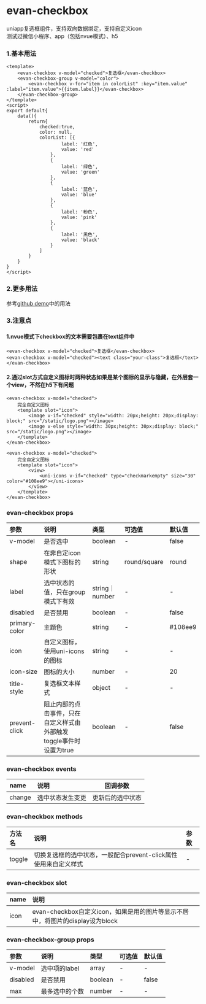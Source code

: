 # evan-checkbox
uniapp复选框组件，支持双向数据绑定，支持自定义icon   
测试过微信小程序、app（包括nvue模式）、h5

### 1.基本用法

```
<template>
    <evan-checkbox v-model="checked">复选框</evan-checkbox>
    <evan-checkbox-group v-model="color">
        <evan-checkbox ﻿v-for="item in colorList" :key="item.value" :label="item.value">﻿{{item.label}}</evan-checkbox>
    </evan-checkbox-group>
</template>
<script>
export default{
    data(){
        return{
            checked:true,
            color: null,
            colorList: [{
                    label: '红色',
                    value: 'red'
                },
                {
                    label: '绿色',
                    value: 'green'
                },
                {
                    label: '蓝色',
                    value: 'blue'
                },
                {
                    label: '粉色',
                    value: 'pink'
                },
                {
                    label: '黑色',
                    value: 'black'
                }
            ]
        }
    }
}
</script>
```

### 2.更多用法
参考[github demo](https://github.com/EvanMaFYH/evan-checkbox)中的用法

### 3.注意点

#### 1.nvue模式下checkbox的文本需要包裹在text组件中
```
<evan-checkbox v-model="checked">复选框</evan-checkbox>
<evan-checkbox v-model="checked"><text class="your-class">复选框</text></evan-checkbox>
```
#### 2.通过slot方式自定义图标时两种状态如果是某个图标的显示与隐藏，在外层套一个view，不然在h5下有问题
```
<evan-checkbox v-model="checked">
    完全自定义图标
    <template slot="icon">
        <image v-if="checked" style="width: 20px;height: 20px;display: block;" src="/static/logo.png"></image>
        <image v-else style="width: 30px;height: 30px;display: block;" src="/static/logo.png"></image>
    </template>
</evan-checkbox>

<evan-checkbox v-model="checked">
    完全自定义图标
    <template slot="icon">
        <view>
            <uni-icons v-if="checked" type="checkmarkempty" size="30" color="#108ee9"></uni-icons>
        </view>
    </template>
</evan-checkbox>
```

### evan-checkbox props
| 参数           | 说明            | 类型    | 可选值     | 默认值  |    
| :-------------------- | :------------------------------ | :---------- | :-------- | :--- |  
| v-model | 是否选中 | boolean | - | false |
| shape | 在非自定icon模式下图标的形状 | string | round/square | round |
| label | 选中状态的值，只在group模式下有效 | string｜number | - | - |
| disabled | 是否禁用 | boolean | - | false |
| primary-color | 主题色 | string | - | #108ee9 |
| icon | 自定义图标，使用uni-icons的图标 | string | - | - |
| icon-size | 图标的大小 | number | - | 20 |
| title-style | 复选框文本样式 | object | - | - |
| prevent-click | 阻止内部的点击事件，只在自定义样式由外部触发toggle事件时设置为true | boolean | - | false |

### evan-checkbox events
| name | 说明 | 回调参数 |
| :--- | :---------------- | ------------------|
| change | 选中状态发生变更 | 更新后的选中状态 |

### evan-checkbox methods
| 方法名   | 说明       | 参数     |   
| :--------------- | :------------------------------------ | :-------|
| toggle | 切换复选框的选中状态，一般配合prevent-click属性使用来自定义样式 | - |

### evan-checkbox slot
| name | 说明 |
| :--- | :---------------- |
| icon | evan-checkbox自定义icon，如果是用的图片等显示不居中，将图片的display设为block |

### evan-checkbox-group props   
| 参数           | 说明            | 类型    | 可选值     | 默认值  |    
| :------------- | :------------------------------ | :------ | :----- | :--- |  
| v-model | 选中项的label | array | - | - |
| disabled | 是否禁用 | boolean | - | false |
| max | 最多选中的个数 | number | - | - |
